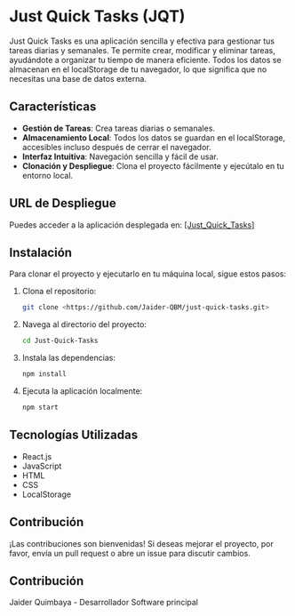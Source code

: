 # Just Quick Tasks (JQT)

Just Quick Tasks es una aplicación sencilla y efectiva para gestionar tus tareas diarias y semanales. Te permite crear, modificar y eliminar tareas, ayudándote a organizar tu tiempo de manera eficiente. Todos los datos se almacenan en el localStorage de tu navegador, lo que significa que no necesitas una base de datos externa.

## Características

- **Gestión de Tareas**: Crea tareas diarias o semanales.
- **Almacenamiento Local**: Todos los datos se guardan en el localStorage, accesibles incluso después de cerrar el navegador.
- **Interfaz Intuitiva**: Navegación sencilla y fácil de usar.
- **Clonación y Despliegue**: Clona el proyecto fácilmente y ejecútalo en tu entorno local.

## URL de Despliegue

Puedes acceder a la aplicación desplegada en: [\[Just_Quick_Tasks\]](https://jaider-qbm.github.io/just-quick-tasks/)

## Instalación

Para clonar el proyecto y ejecutarlo en tu máquina local, sigue estos pasos:

1. Clona el repositorio:
   ```bash
   git clone <https://github.com/Jaider-QBM/just-quick-tasks.git>

2. Navega al directorio del proyecto:
    ```bash
    cd Just-Quick-Tasks
3. Instala las dependencias:
    ```bash
    npm install
4. Ejecuta la aplicación localmente:
    ```bash
    npm start

## Tecnologías Utilizadas

- React.js
- JavaScript
- HTML
- CSS
- LocalStorage

## Contribución

¡Las contribuciones son bienvenidas! Si deseas mejorar el proyecto, por favor, envía un pull request o abre un issue para discutir cambios.

## Contribución

Jaider Quimbaya - Desarrollador Software principal